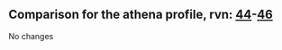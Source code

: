 ## Comparison for the athena profile, rvn: [44](https://github.com/PRO100KatYT/FortniteProfileRevisions/tree/main/profiles/athena/44%20athena.json)-[46](https://github.com/PRO100KatYT/FortniteProfileRevisions/tree/main/profiles/athena/46%20athena.json)

No changes
